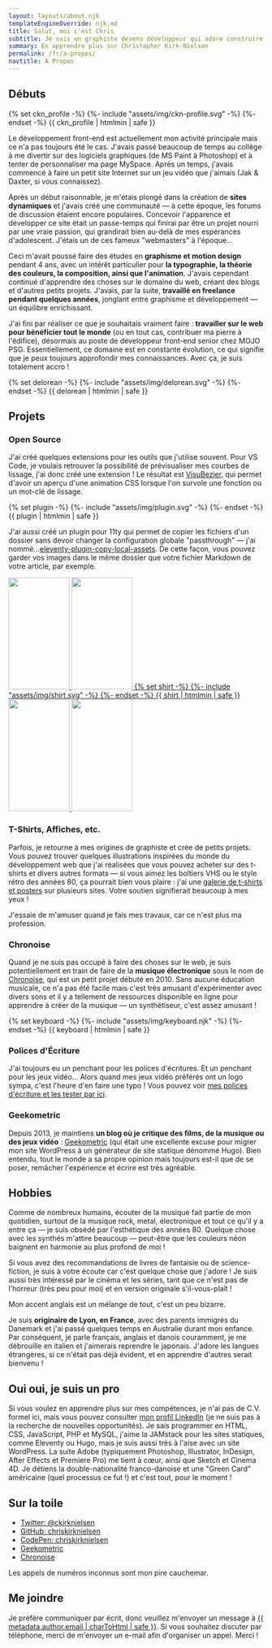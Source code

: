 ```yaml
---
layout: layouts/about.njk
templateEngineOverride: njk,md
title: Salut, moi c'est Chris
subtitle: Je suis un graphiste devenu développeur qui adore construire pour le web.
summary: En apprendre plus sur Christopher Kirk-Nielsen
permalink: /fr/a-propos/
navtitle: À Propos
---
```


<div class="about__grid u-flow">

  ## Débuts

  <div class="about__profile u-posRelative u-flex--alignSelfStart u-floatLeft u-marginBlock--double u-marginInlineEnd--double">
    {% set ckn_profile -%}
    {%- include "assets/img/ckn-profile.svg" -%}
    {%- endset -%}
    {{ ckn_profile | htmlmin | safe }}
  </div>

  Le développement front-end est actuellement mon activité principale mais ce n'a pas toujours été le cas. J'avais passé beaucoup de temps au collège à me divertir sur des logiciels graphiques (de MS Paint à Photoshop) et à tenter de personnaliser ma page MySpace. Après un temps, j'avais commencé à faire un petit site Internet sur un jeu vidéo que j'aimais (Jak & Daxter, si vous connaissez).

  Après un début raisonnable, je m'étais plongé dans la création de **sites dynamiques** et j'avais créé une communauté — à cette époque, les forums de discussion étaient encore populaires. Concevoir l'apparence et développer ce site était un passe-temps qui finirai par être un projet nourri par une vraie passion, qui grandirait bien au-delà de mes espérances d'adolescent. J'étais un de ces fameux "webmasters" à l'époque…

  Ceci m'avait poussé faire des études en **graphisme et motion design** pendant 4 ans, avec un intérêt particulier pour **la typographie, la théorie des couleurs, la composition, ainsi que l'animation**. J'avais cependant continué d'apprendre des choses sur le domaine du web, créant des blogs et d'autres petits projets. J'avais, par la suite, **travaillé en freelance pendant quelques années**, jonglant entre graphisme et développement — un équilibre enrichissant.

  J'ai fini par réaliser ce que je souhaitais vraiment faire : **travailler sur le web pour bénéficier tout le monde** (ou en tout cas, contribuer ma pierre à l'édifice), désormais au poste de développeur front-end senior chez MOJO PSG. Essentiellement, ce domaine est en constante évolution, ce qui signifie que je peux toujours approfondir mes connaissances. Avec ça, je suis totalement <span data-about-action="hooked-delorean">accro</span> !

  <div class="about__delorean-wrap u-displayFlex u-flex--center u-floatClear" data-grid-el="trinket-delorean">
    {% set delorean -%}
    {%- include "assets/img/delorean.svg" -%}
    {%- endset -%}
    {{ delorean | htmlmin | safe }}
  </div>

  ## Projets

  ### Open Source

  J'ai créé quelques extensions pour les outils que j'utilise souvent. Pour VS Code, je voulais retrouver la possibilité de prévisualiser mes courbes de lissage, j'ai donc créé une extension ! Le résultat est [VisuBezier](https://marketplace.visualstudio.com/items?itemName=chriskirknielsen.visubezier), qui permet d'avoir un aperçu d'une animation CSS lorsque l'on survole une fonction ou  un mot-clé de lissage.
  
  <div class="about__plugin-wrap u-floatRight u-marginBlockStart u-marginBlockEnd u-marginInlineStart" data-grid-el="trinket-plugin">
    {% set plugin -%}
    {%- include "assets/img/plugin.svg" -%}
    {%- endset -%}
    {{ plugin | htmlmin | safe }}
  </div>
  
  J'ai aussi créé un plugin pour 11ty qui permet de copier les fichiers d'un dossier sans devoir changer la configuration globale "passthrough" — j'ai nommé…[eleventy-plugin-copy-local-assets](https://www.npmjs.com/package/eleventy-plugin-copy-local-assets). De cette façon, vous pouvez garder vos images dans le même dossier que votre fichier Markdown de votre article, par exemple.


  <a href="/designs" class="u-posRelative u-displayFlex u-flex--startBlock u-flex--justifyInline u-marginBlockEnd u-c--grey-min about__designs-wrap" data-grid-el="trinket-designs" aria-label="Voir ma galerie d'illustrations.">
    <img src="{{ '/' + metadata.assetUrl.imagesFolder + '/design-vhs-svg.jpg' }}" alt="" width="120" height="220" class="u-posRelative about__vhs about__vhs--back u-flex--grow-0 u-flex--shrink-1" />
    <img src="{{ '/' + metadata.assetUrl.imagesFolder + '/design-vhs-html.jpg' }}" alt="" width="120" height="220" class="u-posRelative u-flex--alignSelfEnd about__vhs about__vhs--front u-flex--grow-0 u-flex--shrink-1" />
    {% set shirt -%}
    {%- include "assets/img/shirt.svg" -%}
    {%- endset -%}
    {{ shirt | htmlmin | safe }}
    <img src="{{ '/' + metadata.assetUrl.imagesFolder + '/design-vhs-css.jpg' }}" alt="" width="120" height="220" class="u-posRelative u-flex--alignSelfEnd about__vhs about__vhs--front u-flex--grow-0 u-flex--shrink-1" />
    <img src="{{ '/' + metadata.assetUrl.imagesFolder + '/design-vhs-js.jpg' }}" alt="" width="120" height="220" class="u-posRelative about__vhs about__vhs--back u-flex--grow-0 u-flex--shrink-1" />
  </a>

  ### T-Shirts, Affiches, etc.

  Parfois, je retourne à mes origines de graphiste et crée de petits projets. Vous pouvez trouver quelques illustrations inspirées du monde du développement web que j'ai réalisées que vous pouvez acheter sur des t-shirts et divers autres formats — si vous aimez les boîtiers VHS ou le style rétro des années 80, ça pourrait bien vous plaire : j'ai une [galerie de t-shirts et posters](/designs) sur plusieurs sites. Votre soutien signifierait beaucoup à mes yeux !

  <p class="about__quotebox" data-grid-el="quote-design">J'essaie de m'amuser quand je fais mes travaux, car ce n'est plus ma profession.</p>

  ### Chronoise

  Quand je ne suis pas occupé à faire des choses sur le web, je suis potentiellement en train de faire de la **musique électronique** sous le nom de [Chronoise](https://chronoise.com), qui est un petit projet débuté en 2010. Sans aucune éducation musicale, ce n'a pas été facile mais c'est très amusant d'expérimenter avec divers sons et il y a tellement de ressources disponible en ligne pour apprendre à créer de la musique — un <span data-about-action="synth">synthétiseur</span>, c'est assez amusant !

  <div class="u-marginBlockEnd u-marginInline--auto u-displayFlex u-flex--center" data-grid-el="trinket-keyboard">
    {% set keyboard -%}
    {%- include "assets/img/keyboard.njk" -%}
    {%- endset -%}
    {{ keyboard | htmlmin | safe }}
  </div>

  ### Polices d'Écriture

  J'ai toujours eu un penchant pour les polices d'écritures. Et un penchant pour les jeux vidéo… Alors quand mes jeux vidéo préférés ont un logo sympa, c'est l'heure d'en faire une typo ! Vous pouvez voir [mes polices d'écriture et les tester par ici](/fonts).

  ### Geekometric

  Depuis 2013, je maintiens **un blog où je critique des films, de la musique ou des jeux vidéo** : [Geekometric](https://geekometric.com) (qui était une excellente excuse pour migrer mon site WordPress à un générateur de site statique dénommé Hugo). Bien entendu, tout le monde a sa propre opinion mais toujours est-il que de se poser, remâcher l'expérience et écrire est très agréable.

  ## Hobbies

  Comme de nombreux humains, écouter de la musique fait partie de mon quotidien, surtout de la musique rock, metal, électronique et tout ce qu'il y a entre ça — je suis obsédé par l'esthétique des années 80. Quelque chose avec les synthés m'attire beaucoup — peut-être que les couleurs néon baignent en harmonie au plus profond de moi !

  Si vous avez des recommandations de livres de fantaisie ou de science-fiction, je suis à votre écoute car c'est quelque chose que j'adore ! Je suis aussi très intéressé par le cinéma et les séries, tant que ce n'est pas de l'horreur (très peu pour moi) et en version originale s'il-vous-plaît !

  <p class="about__quotebox" data-grid-el="quote-accent">Mon accent anglais est un mélange de tout, c'est un peu bizarre.</p>

  Je suis **originaire de Lyon, en France**, avec des parents immigrés du Danemark et j'ai passé quelques temps en Australie durant mon enfance. Par conséquent, je parle français, anglais et danois couramment, je me débrouille en italien et j'aimerais reprendre le japonais. J'adore les langues étrangères, si ce n'était pas déjà évident, et en apprendre d'autres serait bienvenu !

  ## Oui oui, je suis un pro

  Si vous voulez en apprendre plus sur mes compétences, je n'ai pas de C.V. formel ici, mais vous pouvez consulter [mon profil LinkedIn](https://www.linkedin.com/in/chriskirknielsen/?locale=fr_FR) (je ne suis pas à la recherche de nouvelles opportunités). Je sais programmer en HTML, CSS, JavaScript, PHP et MySQL, j'aime la JAMstack pour les sites statiques, comme Eleventy ou Hugo, mais je suis aussi très à l'aise avec un site WordPress. La suite Adobe (typiquement Photoshop, Illustrator, InDesign, After Effects et Premiere Pro) me tient à cœur, ainsi que Sketch et Cinema 4D. Je détiens la double-nationalité franco-danoise et une "Green Card" américaine (quel processus ce fut !) et c'est tout, pour le moment !

  ## Sur la toile

  - [Twitter: @ckirknielsen](https://twitter.com/ckirknielsen)
  - [GitHub: chriskirknielsen](https://github.com/chriskirknielsen)
  - [CodePen: chriskirknielsen](https://codepen.io/chriskirknielsen)
  - [Geekometric](https://geekometric.com)
  - [Chronoise](https://chronoise.com)

  <p class="about__quotebox" data-grid-el="quote-phone">Les appels de numéros inconnus sont mon pire cauchemar.</p>

  ## Me joindre

  Je préfère communiquer par écrit, donc veuillez m'envoyer un message à <a href="mailto:{{ metadata.author.email | charToHtml | safe }}">{{ metadata.author.email | charToHtml | safe }}</a>. Si vous souhaitez discuter par téléphone, merci de m'envoyer un e-mail afin d'organiser un appel. Merci !

</div>